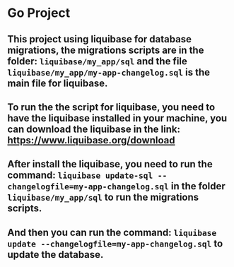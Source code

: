 # Go Project

## This project using liquibase for database migrations, the migrations scripts are in the folder: `liquibase/my_app/sql` and the file `liquibase/my_app/my-app-changelog.sql` is the main file for liquibase.

## To run the the script for liquibase, you need to have the liquibase installed in your machine, you can download the liquibase in the link: https://www.liquibase.org/download

## After install the liquibase, you need to run the command: `liquibase update-sql --changelogfile=my-app-changelog.sql` in the folder `liquibase/my_app/sql` to run the migrations scripts.

## And then you can run the command: `liquibase update --changelogfile=my-app-changelog.sql` to update the database.